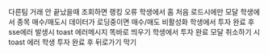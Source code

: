 
다른팀 거래 안 끝났을때 조회하면 랭킹 오류
학생에서 홈 처음 로드시에만 모달
학생에서 종목 매수/매도시 데이터가 로딩중이면 매수/매도 비활성화
학생에서 투자 완료 후 sse에러 발생시 toast 에러메시지 똑바로 띄우기
학생에서 투자 완료 모달 취소하기 시 toast 에러
학생 투자 완료 후 뒤로가기 막기
